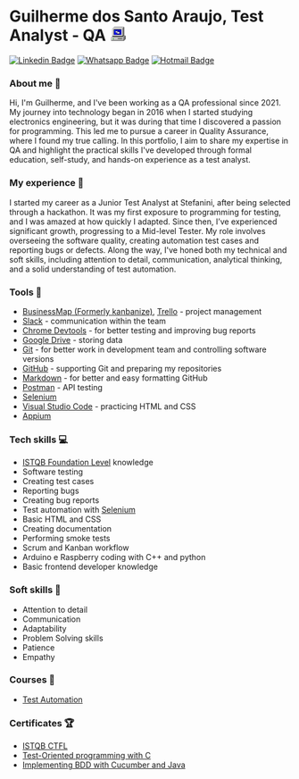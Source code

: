 # Guilherme dos Santo Araujo, Test Analyst - QA <img src="https://github.com/TheDudeThatCode/TheDudeThatCode/blob/master/Assets/PC.gif" width="30px">

[![Linkedin Badge](https://img.shields.io/badge/-Linkedin-6633cc?style=flat-square&logo=Linkedin&logoColor=white&color=black&link=https://www.linkedin.com/in/guilherme-dos-santos-araujo-1ab66117b/)](https://www.linkedin.com/in/guilherme-dos-santos-araujo-1ab66117b/)
[![Whatsapp Badge](https://img.shields.io/badge/-WhatsApp-6633cc?style=flat-square&logo=Whatsapp&logoColor=white&color=black&link=https://whats.link/guigudf)](https://whats.link/guigudf)
[![Hotmail Badge](https://img.shields.io/badge/-Gmail-c14438?style=flat-square&logo=Gmail&logoColor=white&color=black&link=mailto:guigudf@hotmail.com)](mailto:guigudf@hotmail.com)

### About me :wave:
Hi, I'm Guilherme, and I've been working as a QA professional since 2021. My journey into technology began in 2016 when I started studying electronics engineering, but it was during that time I discovered a passion for programming. This led me to pursue a career in Quality Assurance, where I found my true calling. In this portfolio, I aim to share my expertise in QA and highlight the practical skills I've developed through formal education, self-study, and hands-on experience as a test analyst.

### My experience :office:
I started my career as a Junior Test Analyst at Stefanini, after being selected through a hackathon. It was my first exposure to programming for testing, and I was amazed at how quickly I adapted. Since then, I’ve experienced significant growth, progressing to a Mid-level Tester. My role involves overseeing the software quality, creating automation test cases and reporting bugs or defects. Along the way, I've honed both my technical and soft skills, including attention to detail, communication, analytical thinking, and a solid understanding of test automation.


### Tools :wrench:
* [BusinessMap (Formerly kanbanize)](https://www.businessmap.io/), [Trello](https://trello.com/pl/tour) - project management
* [Slack](https://slack.com/) - communication within the team
* [Chrome Devtools](https://developer.chrome.com/docs/devtools/) - for better testing and improving bug reports
* [Google Drive](https://www.google.com/intl/pl_pl/drive/) - storing data
* [Git](https://git-scm.com/) - for better work in development team and controlling software versions
* [GitHub](https://github.com/) - supporting Git and preparing my repositories
* [Markdown](https://docs.github.com/en/get-started/writing-on-github/getting-started-with-writing-and-formatting-on-github/basic-writing-and-formatting-syntax) - for better and easy formatting GitHub
* [Postman](https://www.postman.com/) - API testing
* [Selenium](https://www.selenium.dev/)
* [Visual Studio Code](https://code.visualstudio.com/) - practicing HTML and CSS
* [Appium](https://www.appium.io/)

### Tech skills :computer:
* [ISTQB Foundation Level](https://www.istqb.org/certifications/certified-tester-foundation-level) knowledge
* Software testing
* Creating test cases
* Reporting bugs
* Creating bug reports
* Test automation with [Selenium](https://www.selenium.dev/)
* Basic HTML and CSS
* Creating documentation
* Performing smoke tests
* Scrum and Kanban workflow
* Arduino e Raspberry coding with C++ and python
* Basic frontend developer knowledge


### Soft skills :file_folder:
* Attention to detail
* Communication
* Adaptability
* Problem Solving skills
* Patience
* Empathy

### Courses :notebook:
* [Test Automation](https://workover.com.br/cursos/113/automacao-de-testes)


### Certificates :trophy:
* [ISTQB CTFL](https://www.istqb.org/certifications/certified-tester-foundation-level)
* [Test-Oriented programming with C](WIP)
* [Implementing BDD with Cucumber and Java](https://drive.google.com/file/d/10oHOim2IGZ6Tp-T4lNq3424StOrlfQjp/view?usp=sharing)



